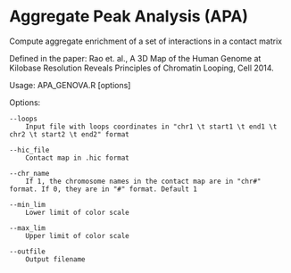 Aggregate Peak Analysis (APA)
=============================

Compute aggregate enrichment of a set of interactions in a contact matrix

Defined in the paper:
Rao et. al., A 3D Map of the Human Genome at Kilobase Resolution Reveals Principles of Chromatin Looping, Cell 2014.

Usage: APA_GENOVA.R [options]

Options:

	--loops
		Input file with loops coordinates in "chr1 \t start1 \t end1 \t chr2 \t start2 \t end2" format

	--hic_file
		Contact map in .hic format

	--chr_name
		If 1, the chromosome names in the contact map are in "chr#" format. If 0, they are in "#" format. Default 1

	--min_lim
		Lower limit of color scale

	--max_lim
		Upper limit of color scale
	
	--outfile
		Output filename

